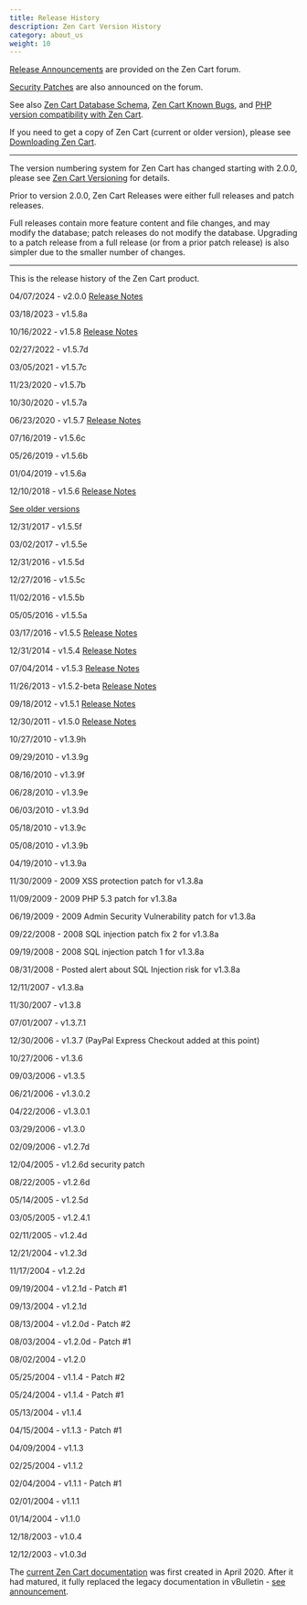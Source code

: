 ```yaml
---
title: Release History
description: Zen Cart Version History
category: about_us
weight: 10
---
```


<!-- RELEASETIME - update --> 

[Release Announcements](https://www.zen-cart.com/forumdisplay.php?2-Zen-Cart-Release-Announcements) are provided on the Zen Cart forum. 

[Security Patches](/user/about_us/security_releases/) are also announced on the forum. 

See also [Zen Cart Database Schema](/dev/schema/), 
[Zen Cart Known Bugs](/user/about_us/known_bugs/), 
and
[PHP version compatibility with Zen Cart](/user/first_steps/server_requirements/#php-version). 

If you need to get a copy of Zen Cart (current or older version), please see [Downloading Zen Cart](/user/first_steps/get_zen_cart/). 

---

The version numbering system for Zen Cart has changed starting with 2.0.0, please see [Zen Cart Versioning](/user/about_us/versioning/) for details.

Prior to version 2.0.0, Zen Cart Releases were either full releases and patch releases.

Full releases contain more feature content and file changes, and may modify the database; patch releases do not modify the database.  Upgrading to a patch release from a full release (or from a prior patch release) is also simpler due to the smaller number of changes. 

--- 
This is the release history of the Zen Cart product.

04/07/2024 - v2.0.0 [Release Notes](/release/whatsnew_2.0.0.html)

03/18/2023 - v1.5.8a 

10/16/2022 - v1.5.8 [Release Notes](/release/whatsnew_1.5.8.html)

02/27/2022 - v1.5.7d

03/05/2021 - v1.5.7c 

11/23/2020 - v1.5.7b 

10/30/2020 - v1.5.7a 

06/23/2020 - v1.5.7 [Release Notes](https://www.zen-cart.com/docs/whatsnew_1.5.7.html)

07/16/2019 - v1.5.6c

05/26/2019 - v1.5.6b

01/04/2019 - v1.5.6a

12/10/2018 - v1.5.6 [Release Notes](https://www.zen-cart.com/docs/whatsnew_1.5.6.html)


<!-- show prior two versions then put everything else below here --> 

<p>
  <a class="btn btn-primary" data-toggle="collapse" href="#collapseVersions" role="button" aria-expanded="false" aria-controls="collapseVersions">
    See older versions 
  </a>
</p>
<div class="collapse" id="collapseVersions">
  <div class="card card-body">

12/31/2017 - v1.5.5f

03/02/2017 - v1.5.5e

12/31/2016 - v1.5.5d

12/27/2016 - v1.5.5c

11/02/2016 - v1.5.5b

05/05/2016 - v1.5.5a

03/17/2016 - v1.5.5 [Release Notes](https://www.zen-cart.com/docs/whatsnew_1.5.5.html)

12/31/2014 - v1.5.4 [Release Notes](https://www.zen-cart.com/docs/whatsnew_1.5.4.html)

07/04/2014 - v1.5.3 [Release Notes](https://www.zen-cart.com/docs/whatsnew_1.5.3.html)

11/26/2013 - v1.5.2-beta [Release Notes](https://www.zen-cart.com/docs/whatsnew_1.5.2.html)

09/18/2012 - v1.5.1 [Release Notes](https://www.zen-cart.com/docs/whatsnew_1.5.1.html)

12/30/2011 - v1.5.0 [Release Notes](https://www.zen-cart.com/docs/whatsnew_1.5.0.html)

10/27/2010 - v1.3.9h

09/29/2010 - v1.3.9g

08/16/2010 - v1.3.9f

06/28/2010 - v1.3.9e

06/03/2010 - v1.3.9d

05/18/2010 - v1.3.9c

05/08/2010 - v1.3.9b

04/19/2010 - v1.3.9a

11/30/2009 - 2009 XSS protection patch for v1.3.8a

11/09/2009 - 2009 PHP 5.3 patch for v1.3.8a

06/19/2009 - 2009 Admin Security Vulnerability patch for v1.3.8a

09/22/2008 - 2008 SQL injection patch fix 2 for v1.3.8a

09/19/2008 - 2008 SQL injection patch 1 for v1.3.8a

08/31/2008 - Posted alert about SQL Injection risk for v1.3.8a

12/11/2007 - v1.3.8a

11/30/2007 - v1.3.8

07/01/2007 - v1.3.7.1

12/30/2006 - v1.3.7 (PayPal Express Checkout added at this point)

10/27/2006 - v1.3.6

09/03/2006 - v1.3.5

06/21/2006 - v1.3.0.2

04/22/2006 - v1.3.0.1

03/29/2006 - v1.3.0

02/09/2006 - v1.2.7d

12/04/2005 - v1.2.6d security patch

08/22/2005 - v1.2.6d

05/14/2005 - v1.2.5d

03/05/2005 - v1.2.4.1

02/11/2005 - v1.2.4d

12/21/2004 - v1.2.3d

11/17/2004 - v1.2.2d

09/19/2004 - v1.2.1d - Patch #1

09/13/2004 - v1.2.1d

08/13/2004 - v1.2.0d - Patch #2

08/03/2004 - v1.2.0d - Patch #1

08/02/2004 - v1.2.0

05/25/2004 - v1.1.4 - Patch #2

05/24/2004 - v1.1.4 - Patch #1

05/13/2004 - v1.1.4

04/15/2004 - v1.1.3 - Patch #1

04/09/2004 - v1.1.3

02/25/2004 - v1.1.2

02/04/2004 - v1.1.1 - Patch #1

02/01/2004 - v1.1.1

01/14/2004 - v1.1.0

12/18/2003 - v1.0.4

12/12/2003 - v1.0.3d

</div>
</div>

The [current Zen Cart documentation](https://github.com/zencart/documentation) was first created in April 2020. After it had matured, it fully replaced the legacy documentation in vBulletin - [see announcement](https://www.zen-cart.com/showthread.php?226534-Refreshed-Zen-Cart-Documentation).

